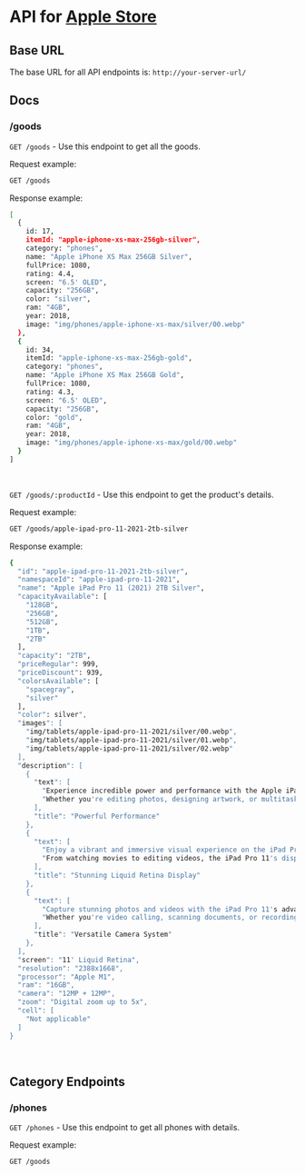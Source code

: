 # API for [Apple Store](https://github.com/Alzay007/Apple-shop)

## Base URL

The base URL for all API endpoints is: `http://your-server-url/`

## Docs

### /goods

`GET /goods` - Use this endpoint to get all the goods.

Request example:
```sh
GET /goods
```

Response example:
```sh
[
  {
    id: 17,
    itemId: "apple-iphone-xs-max-256gb-silver",
    category: "phones",
    name: "Apple iPhone XS Max 256GB Silver",
    fullPrice: 1080,
    rating: 4.4,
    screen: "6.5' OLED",
    capacity: "256GB",
    color: "silver",
    ram: "4GB",
    year: 2018,
    image: "img/phones/apple-iphone-xs-max/silver/00.webp"
  },
  {
    id: 34,
    itemId: "apple-iphone-xs-max-256gb-gold",
    category: "phones",
    name: "Apple iPhone XS Max 256GB Gold",
    fullPrice: 1080,
    rating: 4.3,
    screen: "6.5' OLED",
    capacity: "256GB",
    color: "gold",
    ram: "4GB",
    year: 2018,
    image: "img/phones/apple-iphone-xs-max/gold/00.webp"
  }
]
```
<br/>

`GET /goods/:productId` - Use this endpoint to get the product's details.

Request example:
```sh
GET /goods/apple-ipad-pro-11-2021-2tb-silver
```

Response example:
```sh
{
  "id": "apple-ipad-pro-11-2021-2tb-silver",
  "namespaceId": "apple-ipad-pro-11-2021",
  "name": "Apple iPad Pro 11 (2021) 2TB Silver",
  "capacityAvailable": [
    "128GB",
    "256GB",
    "512GB",
    "1TB",
    "2TB"
  ],
  "capacity": "2TB",
  "priceRegular": 999,
  "priceDiscount": 939,
  "colorsAvailable": [
    "spacegray",
    "silver"
  ],	
  "color": silver",
  "images": [
    "img/tablets/apple-ipad-pro-11-2021/silver/00.webp",
    "img/tablets/apple-ipad-pro-11-2021/silver/01.webp",
    "img/tablets/apple-ipad-pro-11-2021/silver/02.webp"
  ],
  "description": [
    {
      "text": [
        "Experience incredible power and performance with the Apple iPad Pro 11. With the M1 chip, it delivers a new level of performance, making it faster and more efficient than ever before.",
        "Whether you're editing photos, designing artwork, or multitasking with demanding apps, the iPad Pro 11 handles it all with ease."
      ],
      "title": "Powerful Performance"
    },
    {
      "text": [
        "Enjoy a vibrant and immersive visual experience on the iPad Pro 11's Liquid Retina display. With ProMotion technology and True Tone, the display adapts to your environment, providing smooth scrolling, precise color accuracy, and incredible detail.",
        "From watching movies to editing videos, the iPad Pro 11's display brings your content to life with stunning clarity."
      ],
      "title": "Stunning Liquid Retina Display"
    },
    {
      "text": [
        "Capture stunning photos and videos with the iPad Pro 11's advanced camera system. Featuring a 12MP Ultra Wide front camera and a 12MP Wide rear camera with LiDAR scanner, you can take high-quality shots and enjoy augmented reality experiences.",
        "Whether you're video calling, scanning documents, or recording 4K videos, the iPad Pro 11's camera system delivers exceptional performance."
      ],
      "title": "Versatile Camera System"
    },
  ],
  "screen": "11' Liquid Retina",
  "resolution": "2388x1668",
  "processor": "Apple M1",
  "ram": "16GB",
  "camera": "12MP + 12MP",
  "zoom": "Digital zoom up to 5x",
  "cell": [
    "Not applicable"
  ]	
}
```
<br/>

## Category Endpoints

### /phones

`GET /phones` - Use this endpoint to get all phones with details.

Request example:
```sh
GET /goods
```
